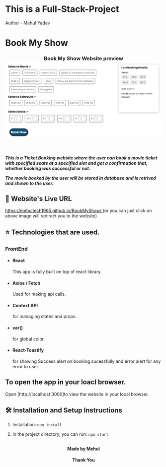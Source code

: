 # This is a Full-Stack-Project 
 Author - Mehul Yadav

# Book My Show

<h3 align="center">
  Book My Show Website preview <br/>
  <a href="[https://mehultech1995.github.io/BookMyShow/](https://mehultech1995.github.io/BookMyShow-FrontEnd/)" target="_blank"><img alt="Demo" src="redme-Img.png" /> </a>
</h3>

<br>
<h5>This is a Ticket Booking website where the user can book a movie ticket with specified seats at a specified slot and get a confirmation that, whether booking was successful or not.

The movie booked by the user will be stored in database and is retrived and shown to the user.</h5>


## 📖 Website's Live URL  
  [https://mehultech1995.github.io/BookMyShow/ ](https://mehultech1995.github.io/BookMyShow-FrontEnd/) 
  (or you can just click on above image will redirect you to the website)


## ⭐ Technologies that are used.

### FrontEnd
- #### React  
    This app is fully built on top of react library.
- #### Axios / Fetch
    Used for making api calls.
- #### Context API
    for managing states and props.
- #### var()
    for global color.
- #### React-Toastify
    for showing Success alert on booking sucessfully  and error alert for any error to user.

## To open the app in your loacl browser.

Open [http://localhost:3000]to view the website in your local browser.

## 🛠 Installation and Setup Instructions

1. Installation: `npm install`

2. In the project directory, you can run: `npm start`

##
<h4 align="center">Made by Mehul</h4>
<h4 align="center">Thank You</h4>

